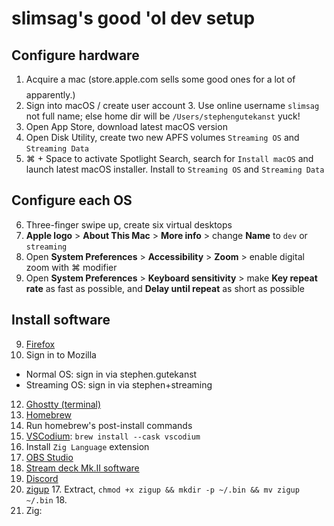 # slimsag's good 'ol dev setup

## Configure hardware

1. Acquire a mac (store.apple.com sells some good ones for a lot of $$$$ apparently.)
2. Sign into macOS / create user account
   3. Use online username `slimsag` not full name; else home dir will be `/Users/stephengutekanst` yuck! 
4. Open App Store, download latest macOS version
5. Open Disk Utility, create two new APFS volumes `Streaming OS` and `Streaming Data`
6. ⌘ + Space to activate Spotlight Search, search for `Install macOS` and launch latest macOS installer. Install to `Streaming OS` and `Streaming Data`

## Configure each OS

6. Three-finger swipe up, create six virtual desktops
6. **Apple logo** > **About This Mac** > **More info** > change **Name** to `dev` or `streaming`
7. Open **System Preferences** > **Accessibility** > **Zoom** > enable digital zoom with ⌘ modifier
8. Open **System Preferences** > **Keyboard sensitivity** > make **Key repeat rate** as fast as possible, and **Delay until repeat** as short as possible

## Install software

9. [Firefox](https://www.mozilla.org)
 10. Sign in to Mozilla
  * Normal OS: sign in via stephen.gutekanst
  * Streaming OS: sign in via stephen+streaming
12. [Ghostty (terminal)](https://github.com/mitchellh/ghostty)
13. [Homebrew](https://brew.sh/)
  14. Run homebrew's post-install commands
15. [VSCodium](https://vscodium.com/): `brew install --cask vscodium`
  16. Install `Zig Language` extension
14. [OBS Studio](https://obsproject.com/download)
15. [Stream deck Mk.II software](https://www.elgato.com/us/en/s/downloads)
17. [Discord](https://discord.com/download)
16. [zigup](https://github.com/marler8997/zigup/releases)
    17. Extract, `chmod +x zigup && mkdir -p ~/.bin && mv zigup ~/.bin`
    18. 
16. Zig:
